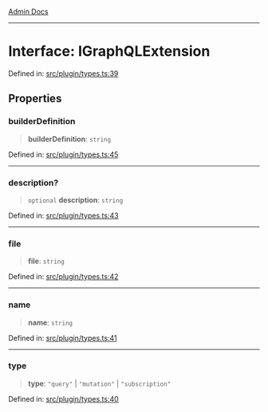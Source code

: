 [Admin Docs](/)

***

# Interface: IGraphQLExtension

Defined in: [src/plugin/types.ts:39](https://github.com/Sourya07/talawa-api/blob/3df16fa5fb47e8947dc575f048aef648ae9ebcf8/src/plugin/types.ts#L39)

## Properties

### builderDefinition

> **builderDefinition**: `string`

Defined in: [src/plugin/types.ts:45](https://github.com/Sourya07/talawa-api/blob/3df16fa5fb47e8947dc575f048aef648ae9ebcf8/src/plugin/types.ts#L45)

***

### description?

> `optional` **description**: `string`

Defined in: [src/plugin/types.ts:43](https://github.com/Sourya07/talawa-api/blob/3df16fa5fb47e8947dc575f048aef648ae9ebcf8/src/plugin/types.ts#L43)

***

### file

> **file**: `string`

Defined in: [src/plugin/types.ts:42](https://github.com/Sourya07/talawa-api/blob/3df16fa5fb47e8947dc575f048aef648ae9ebcf8/src/plugin/types.ts#L42)

***

### name

> **name**: `string`

Defined in: [src/plugin/types.ts:41](https://github.com/Sourya07/talawa-api/blob/3df16fa5fb47e8947dc575f048aef648ae9ebcf8/src/plugin/types.ts#L41)

***

### type

> **type**: `"query"` \| `"mutation"` \| `"subscription"`

Defined in: [src/plugin/types.ts:40](https://github.com/Sourya07/talawa-api/blob/3df16fa5fb47e8947dc575f048aef648ae9ebcf8/src/plugin/types.ts#L40)
